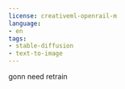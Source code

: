 ```yaml
---
license: creativeml-openrail-m
language:
- en
tags:
- stable-diffusion
- text-to-image
---
```

gonn need retrain